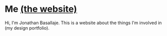 # Me [(the website)](https://jbasallaje.github.io/me/)




Hi, I'm Jonathan Basallaje. This is a website about the things I'm involved in (my design portfolio).
